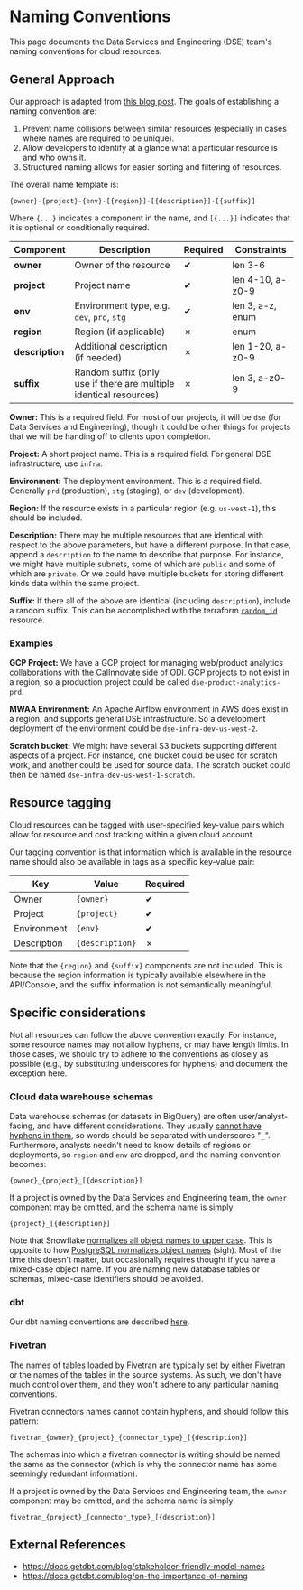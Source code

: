 # Naming Conventions

This page documents the Data Services and Engineering (DSE) team's naming conventions for cloud resources.

## General Approach

Our approach is adapted from [this blog post](https://stepan.wtf/cloud-naming-convention/).
The goals of establishing a naming convention are:
1. Prevent name collisions between similar resources (especially in cases where names are required to be unique).
1. Allow developers to identify at a glance what a particular resource is and who owns it.
1. Structured naming allows for easier sorting and filtering of resources.

The overall name template is:

```
{owner}-{project}-{env}-[{region}]-[{description}]-[{suffix}]
```
Where `{...}` indicates a component in the name, and `[{...}]` indicates that it is optional or conditionally required.

| **Component** | **Description** | **Required** | **Constraints** |
| ------------- | ------------- | ------------- | ------------- |
**owner** | Owner of the resource | ✔ | len 3-6 |
**project** | Project name | ✔ | len 4-10, a-z0-9 |
**env** | Environment type, e.g. `dev`, `prd`, `stg` | ✔ | len 3, a-z, enum |
**region** | Region (if applicable) | ✗ |  enum
**description** | Additional description (if needed) |  ✗| len 1-20, a-z0-9
**suffix** | Random suffix (only use if there are multiple identical resources) | ✗ | len 3, a-z0-9


**Owner:**
This is a required field.
For most of our projects, it will be `dse` (for Data Services and Engineering),
though it could be other things for projects that we will be handing off to clients upon completion.

**Project:**
A short project name. This is a required field. For general DSE infrastructure, use `infra`.

**Environment:**
The deployment environment. This is a required field.
Generally `prd` (production), `stg` (staging), or `dev` (development).

**Region:**
If the resource exists in a particular region (e.g. `us-west-1`), this should be included.

**Description:**
There may be multiple resources that are identical with respect to the above parameters,
but have a different purpose.
In that case, append a `description` to the name to describe that purpose.
For instance, we might have multiple subnets, some of which are `public` and some of which are `private`. Or we could have multiple buckets for storing different kinds data within the same project.

**Suffix:**
If there all of the above are identical (including `description`),
include a random suffix.
This can be accomplished with the terraform [`random_id`](https://registry.terraform.io/providers/hashicorp/random/latest/docs/resources/id) resource.

### Examples

**GCP Project:** We have a GCP project for managing web/product analytics collaborations with the CalInnovate side of ODI. GCP projects to not exist in a region, so a production project could be called `dse-product-analytics-prd`.

**MWAA Environment:** An Apache Airflow environment in AWS does exist in a region, and supports general DSE infrastructure. So a development deployment of the environment could be `dse-infra-dev-us-west-2`.

**Scratch bucket:** We might have several S3 buckets supporting different aspects of a project. For instance, one bucket could be used for scratch work, and another could be used for source data. The scratch bucket could then be named `dse-infra-dev-us-west-1-scratch`.

## Resource tagging

Cloud resources can be tagged with user-specified key-value pairs
which allow for resource and cost tracking within a given cloud account.

Our tagging convention is that information which is available in the resource name should also be available in tags as a specific key-value pair:

| **Key** | **Value** | **Required** |
|---------|-----------|--------------|
| Owner   | `{owner}` | ✔            |
| Project | `{project}`| ✔           |
| Environment | `{env}` | ✔          |
| Description | `{description}` | ✗  |

Note that the `{region}` and `{suffix}` components are not included.
This is because the region information is typically available elsewhere in the API/Console,
and the suffix information is not semantically meaningful.

## Specific considerations

Not all resources can follow the above convention exactly.
For instance, some resource names may not allow hyphens, or may have length limits.
In those cases, we should try to adhere to the conventions as closely as possible
(e.g., by substituting underscores for hyphens)
and document the exception here.

### Cloud data warehouse schemas

Data warehouse schemas (or datasets in BigQuery) are often user/analyst-facing,
and have different considerations.
They usually [cannot have hyphens in them](https://cloud.google.com/bigquery/docs/datasets#dataset-naming), so words should be separated with underscores "`_`".
Furthermore, analysts needn't need to know details of regions or deployments, so `region` and `env` are dropped, and the naming convention becomes:

```
{owner}_{project}_[{description}]
```

If a project is owned by the Data Services and Engineering team,
the `owner` component may be omitted, and the schema name is simply
```
{project}_[{description}]
```
Note that Snowflake [normalizes all object names to upper case](https://docs.snowflake.com/en/sql-reference/identifiers-syntax).
This is opposite to how [PostgreSQL normalizes object names](https://www.postgresql.org/docs/current/sql-syntax-lexical.html) (sigh).
Most of the time this doesn't matter, but occasionally requires thought if you have a mixed-case object name. If you are naming new database tables or schemas, mixed-case identifiers should be avoided.

### dbt

Our dbt naming conventions are described [here](./dbt.md#naming-conventions).

### Fivetran

The names of tables loaded by Fivetran are typically set by either Fivetran or the names of the tables in the source systems.
As such, we don't have much control over them, and they won't adhere to any particular naming conventions.

Fivetran connectors names cannot contain hyphens, and should follow this pattern:

```
fivetran_{owner}_{project}_{connector_type}_[{description}]
```
The schemas into which a fivetran connector is writing should be named the same as the connector
(which is why the connector name has some seemingly redundant information).

If a project is owned by the Data Services and Engineering team,
the `owner` component may be omitted, and the schema name is simply
```
fivetran_{project}_{connector_type}_[{description}]
```

## External References

- https://docs.getdbt.com/blog/stakeholder-friendly-model-names
- https://docs.getdbt.com/blog/on-the-importance-of-naming
